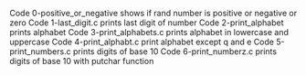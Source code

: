Code 0-positive_or_negative shows if rand number is positive or negative or zero 
Code 1-last_digit.c prints last digit of number
Code 2-print_alphabet prints alphabet
Code 3-print_alphabets.c prints alphabet in lowercase and uppercase
Code 4-print_alphabt.c print alphabet except q and e
Code 5-print_numbers.c prints digits of base 10
Code 6-print_numberz.c prints digits of base 10 with putchar function
